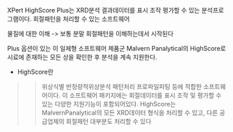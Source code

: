 XPert HighScore Plus는 XRD분석 결과데이터를 표시 조작 평가할 수 있는 분석프로그램이다. 
회절패턴을 처리할 수 있는 소프트웨어

물질에 대한 이해 -> 보통 분말 회절패턴을 이해하는데서 시작된다

Plus 옵션이 있는 이 일체형 소프트웨어 제품군
Malvern Panalytical의 HighScore로 시료에 존재하는 모든 상을 확인한 후 분석을 계속 지원한다.
+ HighScore란
>> 위상식별 반정량적위상분석 패턴처리 프로파일피팅 등에 적합한 소프트웨어이다.
>> 이 소프트웨어 패키지에는 회절데이터를 표시 조작 및 평가할 수 있는 다양한 지원기능이 포함되어있다.
>> HighScore는 MalvernPanalytical의 모든 XRD데이터 형식을 처리할 수 있고, 다른 공급업체의 회절패턴 대부분도 처리할 수 있다